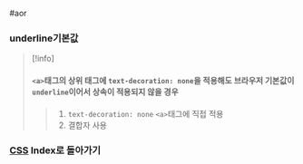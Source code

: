 #aor 
### underline기본값
>[!info]
>#### `<a>`태그의 상위 태그에 `text-decoration: none`을 적용해도 브라우저 기본값이 `underline`이어서 상속이 적용되지 않을 경우
>
>>1. `text-decoration: none` `<a>`태그에 직접 적용
>>2. 결합자 사용
### [CSS](../../Dev-Index/CSS.md) Index로 돌아가기